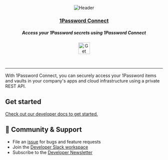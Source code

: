 <p align="center">
  <img src="https://user-images.githubusercontent.com/45081667/227194559-57c73a9e-51df-4d42-b9f0-8b6dd011ae7b.png" alt="Header" >
</p>

<p align="center">
  <a href="https://1password.com">
      <h3 align="center">1Password Connect</h3>
  </a>
</p>

<p align="center">
 <h5 align="center">Access your 1Password secrets using 1Password Connect</h5>
</p>

<p align="center">
  <a href="https://developer.1password.com/docs/connect/get-started"><img alt="Get Started/Quick start" src="https://user-images.githubusercontent.com/45081667/226940040-16d3684b-60f4-4d95-adb2-5757a8f1bc15.png" height="37" /></a>
</p>
<br/>

---

With 1Password Connect, you can securely access your 1Password items and vaults in your company's apps and cloud infrastructure using a private REST API.
## Get started
[Check out our developer docs to get started.](https://developer.1password.com/docs/connect/get-started)
## 💙 Community & Support

- File an [issue](https://github.com/1Password/connect/issues) for bugs and feature requests
- Join the [Developer Slack workspace](https://join.slack.com/t/1password-devs/shared_invite/zt-1halo11ps-6o9pEv96xZ3LtX_VE0fJQA)
- Subscribe to the [Developer Newsletter](https://1password.com/dev-subscribe/)

